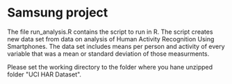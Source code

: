 # Samsung project
The file run_analysis.R contains the script to run in R.
The script creates new data set from data on analysis of Human Activity Recognition Using Smartphones.
The data set includes means per person and activity of every variable that was a mean or standard deviation of those measurments.

Please set the working directory to the folder where you hane unzipped folder "UCI HAR Dataset".

